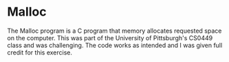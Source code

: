 # Malloc

The Malloc program is a C program that memory allocates requested space on the computer.
This was part of the University of Pittsburgh's CS0449 class and was challenging.
The code works as intended and I was given full credit for this exercise.